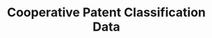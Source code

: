 ---
bigquery: https://console.cloud.google.com/bigquery?p=patents-public-data&d=cpc&page=dataset
citation: '“Cooperative Patent Classification” by the EPO and USPTO, for public use. '
contributors: EPO, USPTO
cost: None
description: Cooperative Patent Classification Data contains the scheme and definitions
  of the Cooperative Patent Classification system for classifying patent documents.
  The CPC is the result of a partnership between the EPO and the USPTO in their joint
  effort to develop a common, internationally compatible classification system for
  technical documents, in particular patent publications, which will be used by both
  offices in the patent granting process
documentation: https://www.cooperativepatentclassification.org/cpcSchemeAndDefinitions
last_edit: 04/12/2022, 21:59:29
location: https://www.cooperativepatentclassification.org/index
maintained_by: USPTO, EPO
schema_fields:
- title_part
- childGroups
- residualReferences
- informative_references
- ipc_concordant
- sizeCache
- application_references
- definition
- synonyms
- residual_references
- titlePart
- child_groups
- ipcConcordant
- titleFull
- title_full
- glossary
- not_allocatable
- date_revised
- applicationReferences
- children
- level
- informativeReferences
- limitingReferences
- dateRevised
- breakdown_code
- symbol
- additional_only
- notAllocatable
- status
- limiting_references
- breakdownCode
- parents
shortname: cooperative_patent_classification
tags:
- patents
- science
title: Cooperative Patent Classification Data
uuid: 984374a7-16e9-4b35-9445-458daceb01bf
---